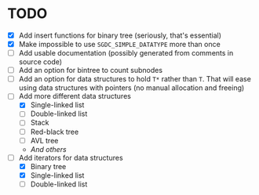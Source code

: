 # TODO
* [x] Add insert functions for binary tree (seriously, that's essential)
* [x] Make impossible to use `SGDC_SIMPLE_DATATYPE` more than once
* [ ] Add usable documentation (possibly generated from comments in source code)
* [ ] Add an option for bintree to count subnodes
* [ ] Add an option for data structures to hold `T*` rather than `T`. That will ease using data structures with pointers (no manual allocation and freeing)
* [ ] Add more different data structures
  * [x] Single-linked list
  * [ ] Double-linked list
  * [ ] Stack
  * [ ] Red-black tree
  * [ ] AVL tree
  * _And others_
* [ ] Add iterators for data structures
  * [x] Binary tree
  * [x] Single-linked list
  * [ ] Double-linked list
